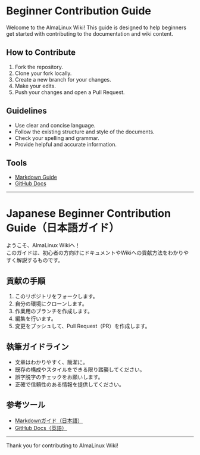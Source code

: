 # Beginner Contribution Guide

Welcome to the AlmaLinux Wiki! This guide is designed to help beginners get started with contributing to the documentation and wiki content.

## How to Contribute

1. Fork the repository.
2. Clone your fork locally.
3. Create a new branch for your changes.
4. Make your edits.
5. Push your changes and open a Pull Request.

## Guidelines

- Use clear and concise language.
- Follow the existing structure and style of the documents.
- Check your spelling and grammar.
- Provide helpful and accurate information.

## Tools

- [Markdown Guide](https://www.markdownguide.org/)
- [GitHub Docs](https://docs.github.com/)

---

# Japanese Beginner Contribution Guide（日本語ガイド）

ようこそ、AlmaLinux Wikiへ！  
このガイドは、初心者の方向けにドキュメントやWikiへの貢献方法をわかりやすく解説するものです。

## 貢献の手順

1. このリポジトリをフォークします。
2. 自分の環境にクローンします。
3. 作業用のブランチを作成します。
4. 編集を行います。
5. 変更をプッシュして、Pull Request（PR）を作成します。

## 執筆ガイドライン

- 文章はわかりやすく、簡潔に。
- 既存の構成やスタイルをできる限り踏襲してください。
- 誤字脱字のチェックをお願いします。
- 正確で信頼性のある情報を提供してください。

## 参考ツール

- [Markdownガイド（日本語）](https://www.markdownguide.org/basic-syntax/)
- [GitHub Docs（英語）](https://docs.github.com/)

---

Thank you for contributing to AlmaLinux Wiki!

